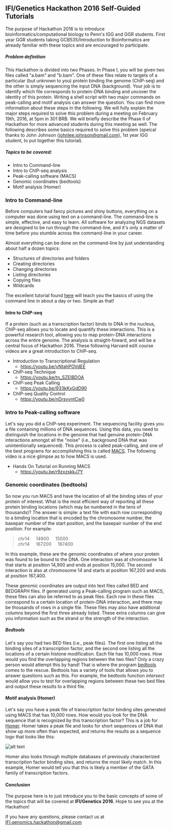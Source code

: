 ## IFI/Genetics Hackathon 2016 Self-Guided Tutorials


The purpose of Hackathon 2016 is to introduce bioinformatics/computational biology to Penn's IGG and GGR students. First year GGR students taking GCB535/Introduction to Bioinformatics are already familiar with these topics and are encouraged to participate. 

##### Problem definition

This Hackathon is divided into two Phases. In Phase I, you will be given two files called "a.bam" and "b.bam". 
One of these files relate to targets of a particular (but unknown to you) protein binding the genome (ChIP-seq) and the other is simply sequencing the input DNA (background). Your job is to identify which file corresponds to protein-DNA
binding and uncover the identity of this protein. Writing a shell script with two major commands on peak-calling and motif analysis can answer the question. You can find more information about these steps in the following. We will fully explain the major steps required to solve this problem during a meeting on February 19th, 2016, at 5pm in 301 BRB. We will briefly describe the Phase II of Hackathon for more advanced students during this meeting as well. The following describes some basics required to solve this problem (speical thanks to John Johnson (johnlee.johnson@gmail.com), 1st year IGG student, to put together this tutorial).

##### Topics to be covered:

  - Intro to Command-line
  - Intro to ChIP-seq analysis
  - Peak-calling software (MACS)
  - Genomic coordinates (bedtools)
  - Motif analysis (Homer)

### Intro to Command-line
Before computers had fancy pictures and shiny buttons, everything on a computer was done using text on a command-line. The command-line is simple, effective, and easy to learn. All software for analyzing NGS datasets are designed to be run through the command-line, and it's only a matter of time before you stumble across the command-line in your career.

Almost everything can be done on the command-line by just understanding about half a dozen topics:

 - Structures of directories and folders
 - Creating directories
 - Changing directories
 - Listing directories
 - Copying files
 - Wildcards

The excellent tutorial found [here](http://cli.learncodethehardway.org/book/) will teach you the basics of using the command line in about a day or two. Simple as that!

#### Intro to ChIP-seq
If a protein (such as a transcription factor) binds to DNA in the nucleus, ChIP-seq allows you to locate and quantify these interactions. This is a powerful research tool, allowing you to map protein-DNA interactions across the entire genome. The analysis is straight-foward, and will be a central focus of Hackathon 2016. These following Harvard edX course videos are a great introduction to ChIP-seq.

- Introduction to Transcriptional Regulation
    - https://youtu.be/yNtahPOVdEE
- ChIP-seq Technique
    - https://youtu.be/tn_SZElBDOA
- ChIP-seq Peak Calling
    - https://youtu.be/933kKxGdD90
- ChIP-seq Quality Control
    - https://youtu.be/nDrsyvntCw0

### Intro to Peak-calling software
Let's say you did a ChIP-seq experiment. The sequencing facility gives you a file containing millions of DNA sequences. Using this data, you need to distinguish the locations in the genome that had genuine protein-DNA interactions amongst all the "noise" (i.e., background DNA that was unintentionally sequenced). This process is called peak-calling, and one of the best programs for accomplishing this is called [MACS](http://liulab.dfci.harvard.edu/MACS/). The following video is a nice glimpse as to how MACS is used.

- Hands On Tutorial on Running MACS
    - https://youtu.be/r9zxzskkJ7Y

### Genomic coordinates (bedtools)
So now you run MACS and have the location of all the binding sites of your protein of interest. What is the most efficient way of reporting all these protein binding locations (which may be numbered in the tens of thousands)?  The answer is simple: a text file with each row corresponding to a binding location that is encoded by the chromosome number, the basepair number of the start position, and the basepair number of the end position. For example:

>chr14&nbsp;&nbsp;&nbsp;&nbsp;&nbsp;14900&nbsp;&nbsp;&nbsp;&nbsp;&nbsp;15000  
    chr14&nbsp;&nbsp;&nbsp;&nbsp;&nbsp;167200&nbsp;&nbsp;&nbsp;&nbsp;&nbsp;167400

In this example, these are the genomic coordinates of where your protein was found to be bound to the DNA. One interaction was at chromosome 14 that starts at position 14,900 and ends at position 15,000. The second interaction is also at chromosome 14 and starts at position 167,200 and ends at position 167,400.

These genomic coordinates are output into text files called BED and BEDGRAPH files. If generated using a Peak-calling program such as MACS, these files can also be referred to as peak files. Each row in these files correspond to a certain location of protein-DNA interaction, and there may be thousands of rows in a single file. These files may also have additional columns beyond the first three already listed. These extra columns can give you information such as the strand or the strength of the interaction.

##### Bedtools
Let's say you had two BED files (i.e., peak files). The first one listing all the binding sites of a transcription factor, and the second one listing all the locations of a certain histone modification. Each file has 10,000 rows. How would you find the overlapping regions between the two files? Only a crazy person would attempt this by hand! That is where the program [bedtools](http://bedtools.readthedocs.org/en/latest/) comes to the rescue. Bedtools has a variety of tools that allows you to answer questions such as this. For example, the bedtools function *intersect* would allow you to test for overlapping regions between these two bed files and output these results to a third file. 

#### Motif analysis (Homer)
Let's say you have a peak file of transcription factor binding sites generated using MACS that has 10,000 rows. How would you look for the DNA sequence that is recognized by this transcription factor? This is a job for [Homer](homer.salk.edu/homer/chipseq/peakMotifs.html). Homer takes a peak file and looks for short sequences of DNA that show up more often than expected, and returns the results as a sequence logo that looks like this:

![alt text](https://encrypted-tbn2.gstatic.com/images?q=tbn:ANd9GcSNypO0st8QWUNYn_vr2AvR7-OvJ6RM9vhz9mC539edhphx6-cc)

Homer also looks through multiple databases of previously characterized transcription factor binding sites, and returns the most likely match. In this example, Homer would tell you that this is likely a member of the GATA family of transcription factors.

#### Conclusion
The purpose here is to just introduce you to the basic concepts of some of the topics that will be covered at **IFI/Genetics 2016**. 
Hope to see you at the Hackathon!

If you have any questions, please contact us at <IFI.genomics.hackathon@gmail.com>

